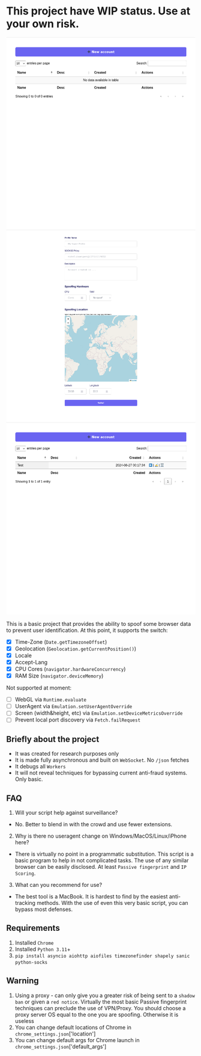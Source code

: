 # This project have WIP status. Use at your own risk.

![Main Screen, Empty](https://raw.githubusercontent.com/pwn-all/Marionette/main/images/1.png)
![Create Profile Screen](https://raw.githubusercontent.com/pwn-all/Marionette/main/images/2.png)
![Main Screen With Item](https://raw.githubusercontent.com/pwn-all/Marionette/main/images/3.png)

This is a basic project that provides the ability to spoof some browser data to prevent user identification. At this point, it supports the switch:

- [x] Time-Zone (`Date.getTimezoneOffset`)
- [x] Geolocation (`Geolocation.getCurrentPosition()`)
- [x] Locale
- [x] Accept-Lang
- [x] CPU Cores (`navigator.hardwareConcurrency`)
- [x] RAM Size (`navigator.deviceMemory`)

Not supported at moment:

- [ ] WebGL via `Runtime.evaluate`
- [ ] UserAgent via `Emulation.setUserAgentOverride`
- [ ] Screen (width&height, etc) via `Emulation.setDeviceMetricsOverride`
- [ ] Prevent local port discovery via `Fetch.failRequest`

## Briefly about the project
- It was created for research purposes only
- It is made fully asynchronous and built on `WebSocket`. No `/json` fetches
- It debugs all `Workers`
- It will not reveal techniques for bypassing current anti-fraud systems. Only basic.


## FAQ
1. Will your script help against surveillance?
- No. Better to blend in with the crowd and use fewer extensions.
2. Why is there no useragent change on Windows/MacOS/Linux/iPhone here?
- There is virtually no point in a programmatic substitution. This script is a basic program to help in not complicated tasks. The use of any similar browser can be easily disclosed. At least `Passive fingerprint` and `IP Scoring`.
3. What can you recommend for use?
- The best tool is a MacBook. It is hardest to find by the easiest anti-tracking methods. With the use of even this very basic script, you can bypass most defenses.

## Requirements
1. Installed `Chrome`
2. Installed `Python 3.11`+
3. `pip install asyncio aiohttp aiofiles timezonefinder shapely sanic python-socks`

## Warning
1. Using a proxy - can only give you a greater risk of being sent to a `shadow ban` or given a `red notice`. Virtually the most basic Passive fingerprint techniques can preclude the use of VPN/Proxy. You should choose a proxy server OS equal to the one you are spoofing. Otherwise it is useless
2. You can change default locations of Chrome in `chrome_settings.json`['location']
3. You can change default args for Chrome launch in `chrome_settings.json`['default_args']
